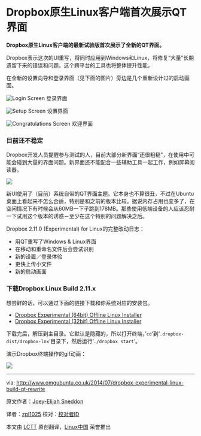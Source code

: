 Dropbox原生Linux客户端首次展示QT界面
================================================================================
**Dropbox原生Linux客户端的最新试验版首次展示了全新的QT界面。**

Dropbox表示这次的UI重写，将同时应用到Windows和Linux，将修复“大量”长期遗留下来的错误和问题。这个跨平台的工具也将整体提升性能。

在全新的设置向导和登录界面（见下面的图片）旁边是几个重新设计过的启动画面。

![Login Screen ](http://www.omgubuntu.co.uk/wp-content/uploads/2014/07/dropbox-qt-login.jpg)
登录界面

![Setup Screen](http://www.omgubuntu.co.uk/wp-content/uploads/2014/07/dropbox-qt-set-up.jpg)
设置界面

![Congratulations Screen ](http://www.omgubuntu.co.uk/wp-content/uploads/2014/07/dropbox-qt-finished.jpg)
欢迎界面

### 目前还不稳定 ###

Dropbox开发人员提醒参与测试的人，目前大部分新界面“还很粗糙”，在使用中可能会碰到大量的界面问题。新界面还不能配合一些辅助工具一起工作，例如屏幕阅读器。

![](http://www.omgubuntu.co.uk/wp-content/uploads/2014/07/dropbox-linux-clients-old-and-new.jpg)

新UI使用了（目前）系统自带的QT界面主题。它本身也不算很丑，不过在Ubuntu桌面上看起来不怎么合适，特别是和之前的版本比较。据说内存占用也变多了，在空闲情况下有时候会从60MB一下子跳到178MB。那些使用低端设备的人应该忍耐一下试用这个版本的诱惑－至少在这个特别的问题解决之后。

Dropbox 2.11.0 (Experimental) for Linux的完整改动日志：

- 用QT重写了Windows & Linux界面
- 在移动和重命名文件后会尝试识别
- 新的设置／登录体验
- 更快上传小文件
- 新的启动画面

### 下载Dropbox Linux Build 2.11.x ###

想尝鲜的话，可以通过下面的链接下载和你系统对应的安装包。

- [Dropbox Experimental (64bit) Offline Linux Installer][1]
- [Dropbox Experimental (32bit) Offline Linux Installer][2]

下载完后，解压到主目录。它默认是隐藏的，所以打开终端，’`cd`‘到‘`.dropbox-dist/dropbox-lnx`‘目录下，然后运行‘`./dropbox start`‘。

演示Dropbox终端操作的gif动画：

![](http://i.imgur.com/5TeYXEm.gif)

--------------------------------------------------------------------------------

via: http://www.omgubuntu.co.uk/2014/07/dropbox-experimental-linux-build-qt-rewrite

原文作者：[Joey-Elijah Sneddon][a]

译者：[zpl1025](https://github.com/zpl1025) 校对：[校对者ID](https://github.com/校对者ID)

本文由 [LCTT](https://github.com/LCTT/TranslateProject) 原创翻译，[Linux中国](http://linux.cn/) 荣誉推出

[a]:https://plus.google.com/117485690627814051450/?rel=author
[1]:https://d1ilhw0800yew8.cloudfront.net/client/dropbox-lnx.x86_64-2.11.0.tar.gz
[2]:https://d1ilhw0800yew8.cloudfront.net/client/dropbox-lnx.x86-2.11.0.tar.gz
